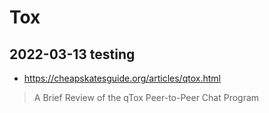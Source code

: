 # Tox

## 2022-03-13 testing

* https://cheapskatesguide.org/articles/qtox.html

> A Brief Review of the qTox Peer-to-Peer Chat Program
